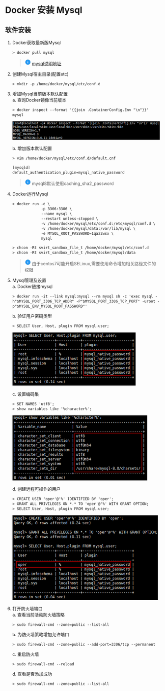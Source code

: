 # Docker 安装 Mysql

## 软件安装

1.  Docker获取最新版Mysql<br>

    ```命令
    > docker pull mysql
    ```

    > ![info][info] [mysql说明地址][mysql地址]


2.  创建Mysql宿主目录(配置etc)<br>

    ```命令
    > mkdir -p /home/docker/mysql/etc/conf.d
    ```

3.  增加Mysql当前版本默认配置<br>
    a. 查询Docker镜像当前版本<br>

    ```命令
    > docker inspect --format '{{join .ContainerConfig.Env "\n"}}' mysql
    ```

    ![第3步-a](images/06_3_a_1.png)<br>

    b. 增加版本默认配置

    ```命令
    > vim /home/docker/mysql/etc/conf.d/default.cnf
    ```

    ```内容
    [mysqld]
    default_authentication_plugin=mysql_native_password
    ```

    > ![info][info] mysql8默认使用caching_sha2_password


4.  Docker运行Mysql<br>

    ```命令
    > docker run -d \
                 -p 3306:3306 \
                 --name mysql \
                 --restart unless-stopped \
                 -v /home/docker/mysql/etc/conf.d:/etc/mysql/conf.d \
                 -v /home/docker/mysql/data:/var/lib/mysql \
                 -e MYSQL_ROOT_PASSWORD=1qaz2wsx \
                 mysql
    ```

    ```命令
    > chcon -Rt svirt_sandbox_file_t /home/docker/mysql/etc/conf.d
    > chcon -Rt svirt_sandbox_file_t /home/docker/mysql/data
    ```

    > ![info][info] 由于centos7可能开启SELinux,需要使用命令增加相关路径文件的权限

5.  Mysql管理及设置<br>
    a. Docker链接mysql<br>

    ```命令
    > docker run -it --link mysql:mysql --rm mysql sh -c 'exec mysql -h"$MYSQL_PORT_3306_TCP_ADDR" -P"$MYSQL_PORT_3306_TCP_PORT" -uroot -p"$MYSQL_ENV_MYSQL_ROOT_PASSWORD"'
    ```

    b. 验证用户密码类型<br>

    ```命令
    > SELECT User, Host, plugin FROM mysql.user;
    ```

    ![第5步-b](images/06_5_b_1.png)<br>

    c. 设置编码集<br>

    ```命令
    > SET NAMES 'utf8';
    > show variables like '%character%';
    ```

    ![第5步-c](images/06_5_c_1.png)<br>

    d. 创建远程可操作的用户<br>

    ```命令
    > CREATE USER 'oper'@'%' IDENTIFIED BY 'oper';
    > GRANT ALL PRIVILEGES ON *.* TO 'oper'@'%' WITH GRANT OPTION;
    > SELECT User, Host, plugin FROM mysql.user;
    ```

    ![第5步-d](images/06_5_d_1.png)<br>

6.  打开防火墙端口<br>
    a. 查看当前活动防火墙策略<br>

    ```命令
    > sudo firewall-cmd --zone=public --list-all
    ```

    b. 为防火墙策略增加允许端口<br>

    ```命令
    > sudo firewall-cmd --zone=public --add-port=3306/tcp --permanent
    ```

    c. 重启防火墙<br>

    ```命令
    > sudo firewall-cmd --reload
    ```

    d. 查看是否添加成功<br>

    ```命令
    > sudo firewall-cmd --zone=public --list-all
    ```

[info]: /images/info.png

[mysql地址]: https://hub.docker.com/_/mysql/
